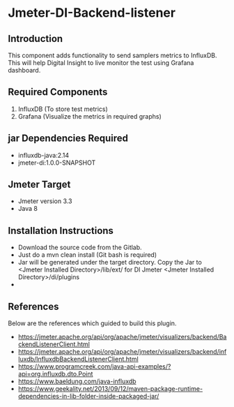 # Jmeter-DI-Backend-listener

## Introduction

This component adds functionality to send samplers metrics to InfluxDB. This will help Digital Insight to live monitor the test using Grafana dashboard.

## Required Components

1. InfluxDB (To store test metrics)
2. Grafana (Visualize the metrics in required graphs)


## jar Dependencies Required

* influxdb-java:2.14
* jmeter-di:1.0.0-SNAPSHOT

## Jmeter Target

* Jmeter version 3.3
* Java 8

## Installation Instructions

* Download the source code from the Gitlab.
* Just do a mvn clean install (Git bash is required)
* Jar will be generated under the target directory. Copy the Jar to \<Jmeter Installed Directory\>/lib/ext/ for DI Jmeter \<Jmeter Installed Directory\>/di/plugins
*


## References

Below are the references which guided to build this plugin.

* https://jmeter.apache.org/api/org/apache/jmeter/visualizers/backend/BackendListenerClient.html
* https://jmeter.apache.org/api/org/apache/jmeter/visualizers/backend/influxdb/InfluxdbBackendListenerClient.html
* https://www.programcreek.com/java-api-examples/?api=org.influxdb.dto.Point
* https://www.baeldung.com/java-influxdb
* https://www.geekality.net/2013/09/12/maven-package-runtime-dependencies-in-lib-folder-inside-packaged-jar/

